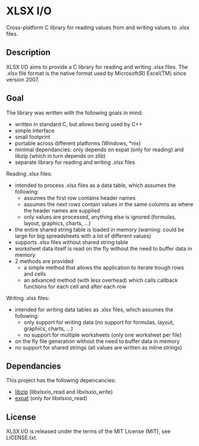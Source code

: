 XLSX I/O
========
Cross-platform C library for reading values from and writing values to .xlsx files.

Description
-----------
XLSX I/O aims to provide a C library for reading and writing .xlsx files.
The .xlsx file format is the native format used by Microsoft(R) Excel(TM) since version 2007.

Goal
----
The library was written with the following goals in mind:
- written in standard C, but allows being used by C++
- simple interface
- small footprint
- portable across different platforms (Windows, *nix)
- minimal dependancies: only depends on expat (only for reading) and libzip (which in turn depends on zlib)
- separate library for reading and writing .xlsx files

Reading .xlsx files:
- intended to process .xlsx files as a data table, which assumes the following:
  + assumes the first row contains header names
  + assumes the next rows contain values in the same columns as where the header names are supplied
  + only values are processed, anything else is ignored (formulas, layout, graphics, charts, ...)
- the entire shared string table is loaded in memory (warning: could be large for big spreadsheets with a lot of different values)
- supports .xlsx files without shared string table
- worksheet data itself is read on the fly without the need to buffer data in memory
- 2 methods are provided
  + a simple method that allows the application to iterate trough rows and cells
  + an advanced method (with less overhead) which calls callback functions for each cell and after each row

Writing .xlsx files:
- intended for writing data tables as .xlsx files, which assumes the following:
  + only support for writing data (no support for formulas, layout, graphics, charts, ...)
  + no support for multiple worksheets (only one worksheet per file)
- on the fly file generation without the need to buffer data in memory
- no support for shared strings (all values are written as inline strings)

Dependancies
------------
This project has the following depencancies:
- [libzip](http://www.nih.at/libzip/) (libxlsxio_read and libxlsxio_write)
- [expat](http://www.libexpat.org/) (only for libxlsxio_read)

License
-------
XLSX I/O is released under the terms of the MIT License (MIT), see LICENSE.txt.
